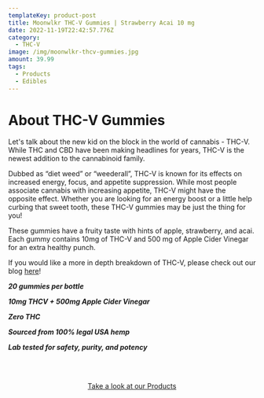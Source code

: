 ```yaml
---
templateKey: product-post
title: Moonwlkr THC-V Gummies | Strawberry Acai 10 mg
date: 2022-11-19T22:42:57.776Z
category:
  - THC-V
image: /img/moonwlkr-thcv-gummies.jpg
amount: 39.99
tags:
  - Products
  - Edibles
---
```

# **About THC-V Gummies**

Let's talk about the new kid on the block in the world of cannabis - THC-V.  While THC and CBD have been making headlines for years, THC-V is the newest addition to the cannabinoid family.

Dubbed as “diet weed” or “weederall”, THC-V is known for its effects on increased energy, focus, and appetite suppression.  While most people associate cannabis with increasing appetite, THC-V might have the opposite effect.  Whether you are looking for an energy boost or a little help curbing that sweet tooth, these THC-V gummies may be just the thing for you!

These gummies have a fruity taste with hints of apple, strawberry, and acai.  Each gummy contains 10mg of THC-V and 500 mg of Apple Cider Vinegar for an extra healthy punch.

If you would like a more in depth breakdown of THC-V, please check out our blog [here](https://capitalamericanshaman.com/blog/what-is-thcv/)!

***20 gummies per bottle*** 

***10mg THCV + 500mg Apple Cider Vinegar*** 

***Zero THC***

***Sourced from 100% legal USA hemp***

***Lab tested for safety, purity, and potency***

<br><br>

<Center><a class="link-view-more-products" target="_blank" href="https://capitalamericanshaman.com/products">Take a look at our Products</a></Center>
